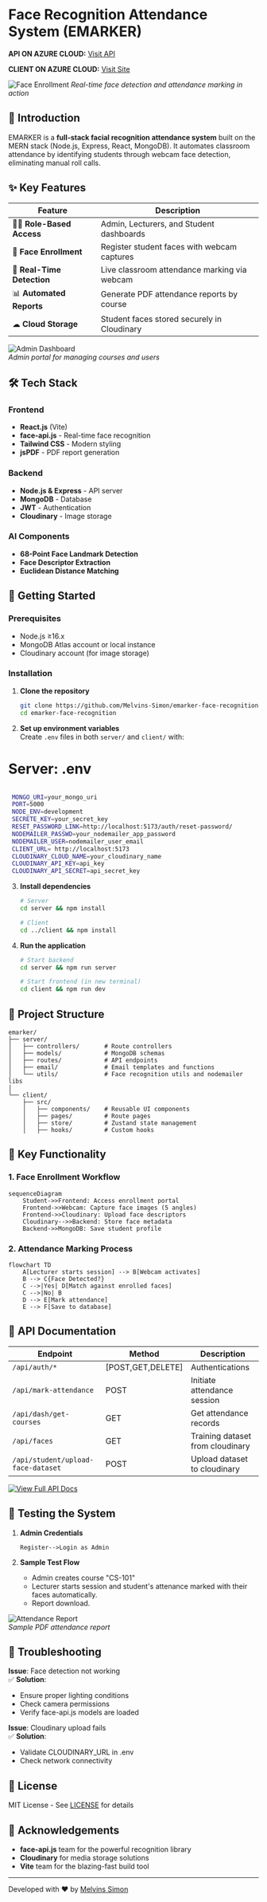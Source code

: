 # Face Recognition Attendance System (EMARKER)

**API ON AZURE CLOUD:** [Visit API](https://emarker-webapp-c9bthufna7ghagh6.eastus-01.azurewebsites.net/emarker-api-doc)

**CLIENT ON AZURE CLOUD:** [Visit Site](https://emarker-webapp-c9bthufna7ghagh6.eastus-01.azurewebsites.net/) 


![Face Enrollment](/client/public/session.png)
_Real-time face detection and attendance marking in action_

## 🌟 Introduction

EMARKER is a **full-stack facial recognition attendance system** built on the MERN stack (Node.js, Express, React, MongoDB). It automates classroom attendance by identifying students through webcam face detection, eliminating manual roll calls.

## ✨ Key Features

| Feature                    | Description                                  |
| -------------------------- | -------------------------------------------- |
| 👨🏫 **Role-Based Access** | Admin, Lecturers, and Student dashboards     |
| 📸 **Face Enrollment**     | Register student faces with webcam captures  |
| 🎥 **Real-Time Detection** | Live classroom attendance marking via webcam |
| 📊 **Automated Reports**   | Generate PDF attendance reports by course    |
| ☁ **Cloud Storage**        | Student faces stored securely in Cloudinary  |

![Admin Dashboard](/client/public/dash.png)  
_Admin portal for managing courses and users_

## 🛠 Tech Stack

### Frontend

- **React.js** (Vite)
- **face-api.js** - Real-time face recognition
- **Tailwind CSS** - Modern styling
- **jsPDF** - PDF report generation

### Backend

- **Node.js & Express** - API server
- **MongoDB** - Database
- **JWT** - Authentication
- **Cloudinary** - Image storage

### AI Components

- **68-Point Face Landmark Detection**
- **Face Descriptor Extraction**
- **Euclidean Distance Matching**

## 🚀 Getting Started

### Prerequisites

- Node.js ≥16.x
- MongoDB Atlas account or local instance
- Cloudinary account (for image storage)

### Installation

1. **Clone the repository**

   ```bash
   git clone https://github.com/Melvins-Simon/emarker-face-recognition.git
   cd emarker-face-recognition
   ```

2. **Set up environment variables**  
   Create `.env` files in both `server/` and `client/` with:

# Server: .env

```bash

 MONGO_URI=your_mongo_uri
 PORT=5000
 NODE_ENV=development
 SECRETE_KEY=your_secret_key
 RESET_PASSWORD_LINK=http://localhost:5173/auth/reset-password/
 NODEMAILER_PASSWD=your_nodemailer_app_password
 NODEMAILER_USER=nodemailer_user_email
 CLIENT_URL= http://localhost:5173
 CLOUDINARY_CLOUD_NAME=your_cloudinary_name
 CLOUDINARY_API_KEY=api_key
 CLOUDINARY_API_SECRET=api_secret_key
```

3. **Install dependencies**

   ```bash
   # Server
   cd server && npm install

   # Client
   cd ../client && npm install
   ```

4. **Run the application**

   ```bash
   # Start backend
   cd server && npm run server

   # Start frontend (in new terminal)
   cd client && npm run dev
   ```

## 📂 Project Structure

```
emarker/
├── server/
│   ├── controllers/       # Route controllers
│   ├── models/            # MongoDB schemas
│   ├── routes/            # API endpoints
│   ├── email/             # Email templates and functions
│   └── utils/             # Face recognition utils and nodemailer libs
│
└── client/
    ├── src/
    │   ├── components/    # Reusable UI components
    │   ├── pages/         # Route pages
    │   ├── store/         # Zustand state management
    │   ├── hooks/         # Custom hooks
```

## 🔧 Key Functionality

### 1. Face Enrollment Workflow

```mermaid
sequenceDiagram
    Student->>Frontend: Access enrollment portal
    Frontend->>Webcam: Capture face images (5 angles)
    Frontend->>Cloudinary: Upload face descriptors
    Cloudinary-->>Backend: Store face metadata
    Backend->>MongoDB: Save student profile
```

### 2. Attendance Marking Process

```mermaid
flowchart TD
    A[Lecturer starts session] --> B[Webcam activates]
    B --> C{Face Detected?}
    C -->|Yes| D[Match against enrolled faces]
    C -->|No| B
    D --> E[Mark attendance]
    E --> F[Save to database]
```

## 📜 API Documentation

| Endpoint                           | Method            | Description                      |
| ---------------------------------- | ----------------- | -------------------------------- |
| `/api/auth/*`                      | [POST,GET,DELETE] | Authentications                  |
| `/api/mark-attendance`             | POST              | Initiate attendance session      |
| `/api/dash/get-courses`            | GET               | Get attendance records           |
| `/api/faces`                       | GET               | Training dataset from cloudinary |
| `/api/student/upload-face-dataset` | POST              | Upload dataset to cloudinary     |

[![View Full API Docs](https://img.shields.io/badge/View_Full_API_Documentation-FF6C37?style=for-the-badge)](https://documenter.getpostman.com/view/39583603/2sB2j68AA3)

## 🧪 Testing the System

1. **Admin Credentials**

   ```
   Register-->Login as Admin
   ```

2. **Sample Test Flow**
   - Admin creates course "CS-101"
   - Lecturer starts session and student's attenance marked with their faces automatically.
   - Report download.

![Attendance Report](/client/public/report.png)  
_Sample PDF attendance report_

## 🚨 Troubleshooting

**Issue**: Face detection not working  
✅ **Solution**:

- Ensure proper lighting conditions
- Check camera permissions
- Verify face-api.js models are loaded

**Issue**: Cloudinary upload fails  
✅ **Solution**:

- Validate CLOUDINARY_URL in .env
- Check network connectivity

## 📜 License

MIT License - See [LICENSE](LICENSE) for details

## 🙏 Acknowledgements

- **face-api.js** team for the powerful recognition library
- **Cloudinary** for media storage solutions
- **Vite** team for the blazing-fast build tool

---

Developed with ❤️ by [Melvins Simon](https://github.com/Melvins-Simon)

```

```
